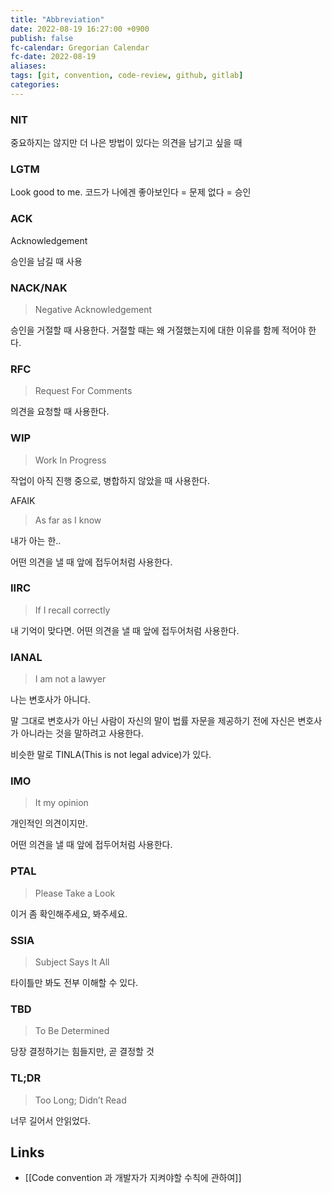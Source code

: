 ```yaml
---
title: "Abbreviation"
date: 2022-08-19 16:27:00 +0900
publish: false
fc-calendar: Gregorian Calendar
fc-date: 2022-08-19
aliases: 
tags: [git, convention, code-review, github, gitlab]
categories: 
---
```


### NIT

중요하지는 않지만 더 나은 방법이 있다는 의견을 남기고 싶을 때

### LGTM

Look good to me. 코드가 나에겐 좋아보인다 = 문제 없다 = 승인

### ACK

Acknowledgement

승인을 남길 때 사용

### NACK/NAK

> Negative Acknowledgement

승인을 거절할 때 사용한다. 거절할 때는 왜 거절했는지에 대한 이유를 함께 적어야 한다.

### RFC

> Request For Comments

의견을 요청할 때 사용한다.

### WIP

> Work In Progress

작업이 아직 진행 중으로, 병합하지 않았을 때 사용한다.

AFAIK

> As far as I know

내가 아는 한..

어떤 의견을 낼 때 앞에 접두어처럼 사용한다.

### IIRC

> If I recall correctly

내 기억이 맞다면. 어떤 의견을 낼 때 앞에 접두어처럼 사용한다.

### IANAL

> I am not a lawyer

나는 변호사가 아니다.

말 그대로 변호사가 아닌 사람이 자신의 말이 법률 자문을 제공하기 전에 자신은 변호사가 아니라는 것을 말하려고 사용한다.

비슷한 말로 TINLA(This is not legal advice)가 있다.

### IMO

> It my opinion

개인적인 의견이지만.

어떤 의견을 낼 때 앞에 접두어처럼 사용한다.

### PTAL

>  Please Take a Look

이거 좀 확인해주세요, 봐주세요.

### SSIA

> Subject Says It All

타이틀만 봐도 전부 이해할 수 있다.

### TBD

> To Be Determined

당장 결정하기는 힘들지만, 곧 결정할 것

### TL;DR

> Too Long; Didn’t Read

너무 길어서 안읽었다.

## Links

- [[Code convention 과 개발자가 지켜야할 수칙에 관하여]]
